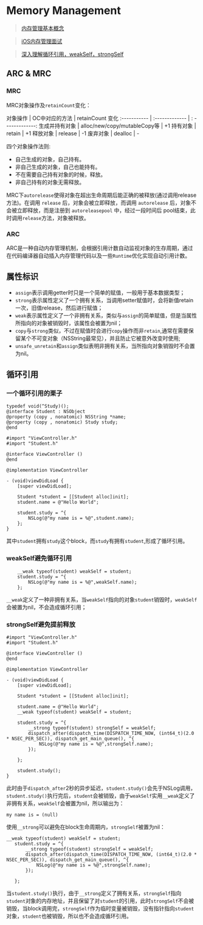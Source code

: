 # Memory Management

> [内存管理基本概念](https://hit-alibaba.github.io/interview/basic/arch/Memory-Management.html)

> [iOS内存管理面试](https://hit-alibaba.github.io/interview/iOS/ObjC-Basic/MM.html)

> [深入理解循环引用，weakSelf，strongSelf](http://ios.jobbole.com/88708/)

## ARC & MRC

### MRC

MRC对象操作及`retainCount`变化：

对象操作 | OC中对应的方法 | retainCount 变化
:----------- | :------------- | : -------------:
生成并持有对象 | alloc/new/copy/mutableCopy等 |	+1
持有对象 |	retain |	+1
释放对象 |	release	| -1
废弃对象 |	dealloc |	-

四个对象操作法则:

- 自己生成的对象，自己持有。
- 非自己生成的对象，自己也能持有。
- 不在需要自己持有对象的时候，释放。
- 非自己持有的对象无需释放。

MRC下`autorelease`使得对象在超出生命周期后能正确的被释放(通过调用release方法)。在调用 `release` 后，对象会被立即释放，而调用 `autorelease` 后，对象不会被立即释放，而是注册到 `autoreleasepool` 中，经过一段时间后 pool结束，此时调用`release`方法，对象被释放。

### ARC

ARC是一种自动内存管理机制，会根据引用计数自动监视对象的生存周期，通过在代码编译器自动插入内存管理代码以及一些`Runtime`优化实现自动引用计数。

## 属性标识

- `assign`表示调用getter时只是一个简单的赋值，一般用于基本数据类型；
- `strong`表示属性定义了一个拥有关系，当调用setter赋值时，会将新值retain一次，旧值release，然后进行赋值；
- `weak`表示属性定义了一个非拥有关系，类似与`assign`的简单赋值，但是当属性所指向的对象被销毁时，该属性会被置为nil；
- `copy`与`strong`类似，不过在赋值时会进行`copy`操作而非`retain`,通常在需要保留某个不可变对象（NSString最常见），并且防止它被意外改变时使用;
- `unsafe_unretain`和`assign`类似表明非拥有关系，当所指向对象销毁时不会置为nil。

## 循环引用

### 一个循环引用的栗子
```
typedef void(^Study)();
@interface Student : NSObject
@property (copy , nonatomic) NSString *name;
@property (copy , nonatomic) Study study;
@end
```
```
#import "ViewController.h"
#import "Student.h"

@interface ViewController ()
@end

@implementation ViewController

- (void)viewDidLoad {
    [super viewDidLoad];

    Student *student = [[Student alloc]init];
    student.name = @"Hello World";

    student.study = ^{
        NSLog(@"my name is = %@",student.name);
    };
}
```

其中`student`拥有`study`这个block，而`study`有拥有`student`,形成了循环引用。

### weakSelf避免循环引用

```
    __weak typeof(student) weakSelf = student;
    student.study = ^{
        NSLog(@"my name is = %@",weakSelf.name);
    };
```
`__weak`定义了一种非拥有关系，当`weakSelf`指向的对象`student`销毁时，`weakSelf`会被置为nil，不会造成循环引用；

### strongSelf避免提前释放

```
#import "ViewController.h"
#import "Student.h"

@interface ViewController ()
@end

@implementation ViewController

- (void)viewDidLoad {
    [super viewDidLoad];

    Student *student = [[Student alloc]init];

    student.name = @"Hello World";
    __weak typeof(student) weakSelf = student;

    student.study = ^{
        __strong typeof(student) strongSelf = weakSelf;
        dispatch_after(dispatch_time(DISPATCH_TIME_NOW, (int64_t)(2.0 * NSEC_PER_SEC)), dispatch_get_main_queue(), ^{
            NSLog(@"my name is = %@",strongSelf.name);
        });

    };

    student.study();
}
```
此时由于`dispatch_after`2秒的异步延迟，`student.study()`会先于NSLog调用，`student.study()`执行完后，`student`会被销毁，由于`weakSelf`实用`__weak`定义了非拥有关系，`weakSelf`会被置为nil，所以输出为：
```
my name is = (null)
```
使用`__strong`可以避免在block生命周期内，`strongSelf`被置为nil：
```
__weak typeof(student) weakSelf = student;
   student.study = ^{
       __strong typeof(student) strongSelf = weakSelf;
       dispatch_after(dispatch_time(DISPATCH_TIME_NOW, (int64_t)(2.0 * NSEC_PER_SEC)), dispatch_get_main_queue(), ^{
           NSLog(@"my name is = %@",strongSelf.name);
       });

   };
```
当`student.study()`执行，由于`__strong`定义了拥有关系，`strongSelf`指向`student`对象的内存地址，并且保留了对`student`的引用，此时`strongSelf`不会被销毁，当block调用完，`strongSelf`作为临时变量被销毁，没有指针指向`student`对象，`student`也被销毁，所以也不会造成循环引用。
